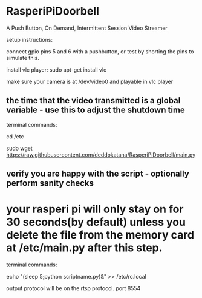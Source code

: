 # RasperiPiDoorbell
A Push Button, On Demand, Intermittent Session Video Streamer

setup instructions:

connect gpio pins 5 and 6 with a pushbutton, or test by shorting the pins to simulate this.

install vlc player:
sudo apt-get install vlc

make sure your camera is at /dev/video0 and playable in vlc player




## the time that the video transmitted is a global variable - use this to adjust the shutdown time

terminal commands:

cd /etc

sudo wget https://raw.githubusercontent.com/deddokatana/RasperiPiDoorbell/main.py

## verify you are happy with the script - optionally perform sanity checks

# your rasperi pi will only stay on for 30 seconds(by default) unless you delete the file from the memory card at /etc/main.py after this step.

terminal commands:

echo "(sleep 5;python scriptname.py)&" >> /etc/rc.local


output protocol will be on the rtsp protocol.  port 8554
